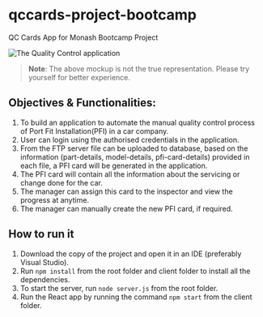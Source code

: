 # qccards-project-bootcamp
QC Cards App for Monash Bootcamp Project

![The Quality Control application](./assets/demo_image.png)

> **Note**: The above mockup is not the true representation. Please try yourself for better experience.

## Objectives & Functionalities:
1. To build an application to automate the manual quality control process of Port Fit Installation(PFI) in a car company.
2. User can login using the authorised credentials in the application.
3. From the FTP server file can be uploaded to database, based on the information (part-details, model-details, pfi-card-details) provided in each file, a PFI card will be generated in the application.
4. The PFI card will contain all the information about the servicing or change done for the car.
5. The manager can assign this card to the inspector and view the progress at anytime.
6. The manager can manually create the new PFI card, if required.

## How to run it

1. Download the copy of the project and open it in an IDE (preferably Visual Studio).
2. Run `npm install` from the root folder and client folder to install all the dependencies.
3. To start the server, run `node server.js` from the root folder.
4. Run the React app by running the command `npm start` from the client folder.

